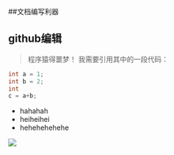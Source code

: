  ##文档编写利器
## github编辑
>程序猿得噩梦！
我需要引用其中的一段代码：  
```c++
int a = 1;
int b = 2;
int 
c = a+b;
```  
- hahahah  
- heiheihei  
- hehehehehehe  

![](https://github.com/wl-fengyun/First-repository/test01/dytl.jpg)



